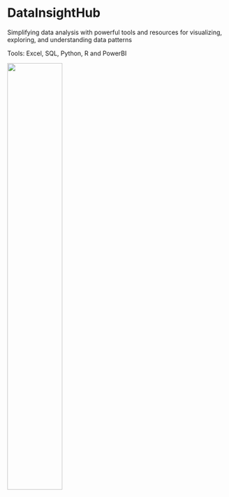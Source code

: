 # DataInsightHub
Simplifying data analysis with powerful tools and resources for visualizing, exploring, and understanding data patterns

Tools: Excel, SQL, Python, R and PowerBI

<img src="https://github.com/ImBlessedBO/DataInsightHub/assets/137216017/b6a45e51-aa43-4b73-92b9-990b3befa0fc" width=50% height=50%>
